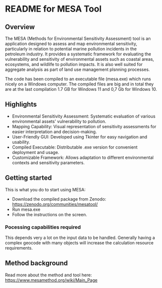 # README for MESA Tool

## Overview
The MESA (Methods for Environmental Sensitivity Assessment) tool is an application designed to assess and map environmental sensitivity, particularly in relation to potential marine pollution incidents in the petroleum industry. It provides a systematic framework for evaluating the vulnerability and sensitivity of environmental assets such as coastal areas, ecosystems, and wildlife to pollution impacts. It is also well suited for aggregate analysis as part of land use management plsnning processes.

The code has been compiled to an executable file (mesa.exe) which runs nicely on a Windows computer. The compiled files are big and in total they are at the last compilation 1.7 GB for Windows 11 and 0,7 Gb for Windows 10.

## Highlights
* Environmental Sensitivity Assessment: Systematic evaluation of various environmental assets' vulnerability to pollution.
* Mapping Capability: Visual representation of sensitivity assessments for easier interpretation and decision-making.
* User-Friendly GUI: Developed using Tkinter for easy navigation and usability.
* Compiled Executable: Distributable .exe version for convenient deployment and usage.
* Customizable Framework: Allows adaptation to different environmental contexts and sensitivity parameters.

## Getting started
This is what you do to start using MESA:
* Download the compiled package from Zenodo: https://zenodo.org/communities/mesatool/
* Run mesa.exe
* Follow the instructions on the screen.

### Pocessing capabilities required
This depends very a lot on the input data to be handled. Generally having a complex geocode with many objects will increase the calculation resource requirements.

## Method background
Read more about the method and tool here: https://www.mesamethod.org/wiki/Main_Page
